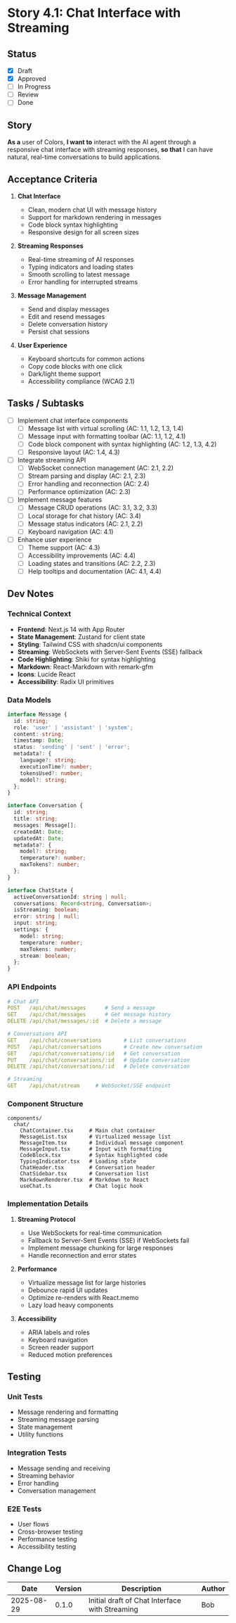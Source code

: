 # Story 4.1: Chat Interface with Streaming

## Status

- [x] Draft
- [x] Approved
- [ ] In Progress
- [ ] Review
- [ ] Done

## Story

**As a** user of Colors,
**I want to** interact with the AI agent through a responsive chat interface with streaming responses,
**so that** I can have natural, real-time conversations to build applications.

## Acceptance Criteria

1. **Chat Interface**
   - Clean, modern chat UI with message history
   - Support for markdown rendering in messages
   - Code block syntax highlighting
   - Responsive design for all screen sizes

2. **Streaming Responses**
   - Real-time streaming of AI responses
   - Typing indicators and loading states
   - Smooth scrolling to latest message
   - Error handling for interrupted streams

3. **Message Management**
   - Send and display messages
   - Edit and resend messages
   - Delete conversation history
   - Persist chat sessions

4. **User Experience**
   - Keyboard shortcuts for common actions
   - Copy code blocks with one click
   - Dark/light theme support
   - Accessibility compliance (WCAG 2.1)

## Tasks / Subtasks

- [ ] Implement chat interface components
  - [ ] Message list with virtual scrolling (AC: 1.1, 1.2, 1.3, 1.4)
  - [ ] Message input with formatting toolbar (AC: 1.1, 1.2, 4.1)
  - [ ] Code block component with syntax highlighting (AC: 1.2, 1.3, 4.2)
  - [ ] Responsive layout (AC: 1.4, 4.3)

- [ ] Integrate streaming API
  - [ ] WebSocket connection management (AC: 2.1, 2.2)
  - [ ] Stream parsing and display (AC: 2.1, 2.3)
  - [ ] Error handling and reconnection (AC: 2.4)
  - [ ] Performance optimization (AC: 2.3)

- [ ] Implement message features
  - [ ] Message CRUD operations (AC: 3.1, 3.2, 3.3)
  - [ ] Local storage for chat history (AC: 3.4)
  - [ ] Message status indicators (AC: 2.1, 2.2)
  - [ ] Keyboard navigation (AC: 4.1)

- [ ] Enhance user experience
  - [ ] Theme support (AC: 4.3)
  - [ ] Accessibility improvements (AC: 4.4)
  - [ ] Loading states and transitions (AC: 2.2, 2.3)
  - [ ] Help tooltips and documentation (AC: 4.1, 4.4)

## Dev Notes

### Technical Context

- **Frontend**: Next.js 14 with App Router
- **State Management**: Zustand for client state
- **Styling**: Tailwind CSS with shadcn/ui components
- **Streaming**: WebSockets with Server-Sent Events (SSE) fallback
- **Code Highlighting**: Shiki for syntax highlighting
- **Markdown**: React-Markdown with remark-gfm
- **Icons**: Lucide React
- **Accessibility**: Radix UI primitives

### Data Models

```typescript
interface Message {
  id: string;
  role: 'user' | 'assistant' | 'system';
  content: string;
  timestamp: Date;
  status: 'sending' | 'sent' | 'error';
  metadata?: {
    language?: string;
    executionTime?: number;
    tokensUsed?: number;
    model?: string;
  };
}

interface Conversation {
  id: string;
  title: string;
  messages: Message[];
  createdAt: Date;
  updatedAt: Date;
  metadata?: {
    model?: string;
    temperature?: number;
    maxTokens?: number;
  };
}

interface ChatState {
  activeConversationId: string | null;
  conversations: Record<string, Conversation>;
  isStreaming: boolean;
  error: string | null;
  input: string;
  settings: {
    model: string;
    temperature: number;
    maxTokens: number;
    stream: boolean;
  };
}
```

### API Endpoints

```yaml
# Chat API
POST   /api/chat/messages      # Send a message
GET    /api/chat/messages      # Get message history
DELETE /api/chat/messages/:id  # Delete a message

# Conversations API
GET    /api/chat/conversations       # List conversations
POST   /api/chat/conversations       # Create new conversation
GET    /api/chat/conversations/:id   # Get conversation
PUT    /api/chat/conversations/:id   # Update conversation
DELETE /api/chat/conversations/:id   # Delete conversation

# Streaming
GET    /api/chat/stream     # WebSocket/SSE endpoint
```

### Component Structure

```
components/
  chat/
    ChatContainer.tsx     # Main chat container
    MessageList.tsx       # Virtualized message list
    MessageItem.tsx       # Individual message component
    MessageInput.tsx      # Input with formatting
    CodeBlock.tsx         # Syntax highlighted code
    TypingIndicator.tsx   # Loading state
    ChatHeader.tsx        # Conversation header
    ChatSidebar.tsx       # Conversation list
    MarkdownRenderer.tsx  # Markdown to React
    useChat.ts            # Chat logic hook
```

### Implementation Details

1. **Streaming Protocol**
   - Use WebSockets for real-time communication
   - Fallback to Server-Sent Events (SSE) if WebSockets fail
   - Implement message chunking for large responses
   - Handle reconnection and error states

2. **Performance**
   - Virtualize message list for large histories
   - Debounce rapid UI updates
   - Optimize re-renders with React.memo
   - Lazy load heavy components

3. **Accessibility**
   - ARIA labels and roles
   - Keyboard navigation
   - Screen reader support
   - Reduced motion preferences

## Testing

### Unit Tests

- Message rendering and formatting
- Streaming message parsing
- State management
- Utility functions

### Integration Tests

- Message sending and receiving
- Streaming behavior
- Error handling
- Conversation management

### E2E Tests

- User flows
- Cross-browser testing
- Performance testing
- Accessibility testing

## Change Log

| Date       | Version | Description                          | Author |
|------------|---------|--------------------------------------|--------|
| 2025-08-29 | 0.1.0   | Initial draft of Chat Interface with Streaming | Bob    |
